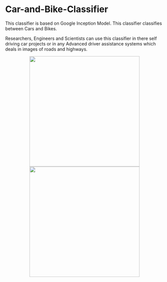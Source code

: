 # Car-and-Bike-Classifier
This classifier is based on Google Inception Model. This classifier classifies between Cars and Bikes.

Researchers, Engineers and Scientists can use this classifier in there self driving car projects or in any 
Advanced driver assistance systems which deals in images of roads and highways.




<p align="center">
  <img src="https://cloud.githubusercontent.com/assets/22838868/19408085/392a4744-92d2-11e6-8691-fdb2b15d3094.jpg" width="350"/>
  <img src="https://cloud.githubusercontent.com/assets/22838868/19408084/29bb3958-92d2-11e6-8f7d-0a58d1033dcb.jpg" width="350"/>
 </p>


